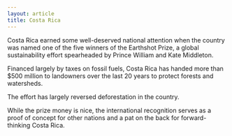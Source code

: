 ```yaml
---
layout: article
title: Costa Rica
---
```


Costa Rica earned some well-deserved national attention when the country was named one of the five winners of the Earthshot Prize, a global sustainability effort spearheaded by Prince William and Kate Middleton.

Financed largely by taxes on fossil fuels, Costa Rica has handed more than $500 million to landowners over the last 20 years to protect forests and watersheds.

The effort has largely reversed deforestation in the country.

While the prize money is nice, the international recognition serves as a proof of concept for other nations and a pat on the back for forward-thinking Costa Rica.
